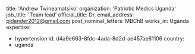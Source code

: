 title: 'Andrew Twineamatsiko'
organization: 'Patriotic Medics Uganda'
job_title: 'Team lead'
official_title: Dr.
email_address: pidander2012@gmail.com
post_nominal_letters: MBChB
works_in: Uganda
expertise:
  - hypertension
id: d4a9e663-8fdc-4ada-8d2d-ae457ae61106
country:
  - uganda
